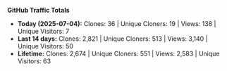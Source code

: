 
**GitHub Traffic Totals**

- **Today (2025-07-04):** Clones: 36 | Unique Cloners: 19 | Views: 138 | Unique Visitors: 7
- **Last 14 days:** Clones: 2,821 | Unique Cloners: 513 | Views: 3,140 | Unique Visitors: 50
- **Lifetime:** Clones: 2,674 | Unique Cloners: 551 | Views: 2,583 | Unique Visitors: 63
